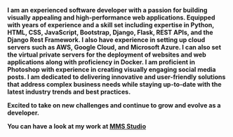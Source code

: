 <strong>I am an experienced software developer with a passion for building visually appealing and high-performance web applications. Equipped with years of experience and a skill set including expertise in Python, HTML, CSS, JavaScript, Bootstrap, Django, Flask, REST APIs, and the Django Rest Framework.
I also have experience in setting up cloud servers such as AWS, Google Cloud, and Microsoft Azure. I can also set the virtual private servers for the deployment of websites and web applications along with proficiency in Docker.
I am proficient in Photoshop with experience in creating visually engaging social media posts. I am dedicated to delivering innovative and user-friendly solutions that address complex business needs while staying up-to-date with the latest industry trends and best practices. 

Excited to take on new challenges and continue to grow and evolve as a developer.

You can have a look at my work at <a href="https://mmsstudio.tech" target="_blank">MMS Studio</a></strong>


<!---
mianmujeeb/mianmujeeb is a ✨ special ✨ repository because its `README.md` (this file) appears on your GitHub profile.
You can click the Preview link to take a look at your changes.
--->

